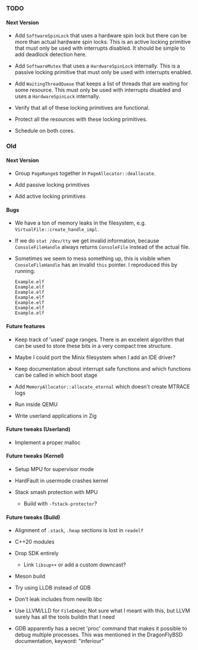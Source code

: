 ### TODO

#### Next Version

-   Add `SoftwareSpinLock` that uses a hardware spin lock but there can be more than actual hardware spin locks.
    This is an active locking primitive that must only be used with interrupts disabled.
    It should be simple to add deadlock detection here.

-   Add `SoftwareMutex` that uses a `HardwareSpinLock` internally.
    This is a passive locking primitive that must only be used with interrupts enabled.

-   Add `WaitingThreadQueue` that keeps a list of threads that are waiting for some resource.
    This must only be used with interrupts disabled and uses a `HardwareSpinLock` internally.

-   Verify that all of these locking primitives are functional.

-   Protect all the resources with these locking primitives.

-   Schedule on both cores.

### Old

#### Next Version

-   Group `PageRange`s together in `PageAllocator::deallocate`.

-   Add passive locking primitives

-   Add active locking primitives

#### Bugs

-   We have a ton of memory leaks in the filesystem, e.g. `VirtualFile::create_handle_impl`.

  - If we do `stat /dev/tty` we get invalid information, because `ConsoleFileHandle` always
    returns `ConsoleFile` instead of the actual file.

  - Sometimes we seem to mess something up, this is visible when `ConsoleFileHandle` has an invalid
    `this` pointer. I reproduced this by running:

    ~~~none
    Example.elf
    Example.elf
    Example.elf
    Example.elf
    Example.elf
    Example.elf
    Example.elf
    ~~~

#### Future features

-   Keep track of 'used' page ranges. There is an excelent algorithm that can be used to store these bits
    in a very compact tree structure.

-   Maybe I could port the Minix filesystem when I add an IDE driver?

-   Keep documentation about interrupt safe functions and which functions can be called in which boot stage

-   Add `MemoryAllocator::allocate_eternal` which doesn't create MTRACE logs

  - Run inside QEMU

  - Write userland applications in Zig

#### Future tweaks (Userland)

  - Implement a proper malloc

#### Future tweaks (Kernel)

  - Setup MPU for supervisor mode

  - HardFault in usermode crashes kernel

  - Stack smash protection with MPU

      - Build with `-fstack-protector`?

#### Future tweaks (Build)

  - Alignment of `.stack`, `.heap` sections is lost in `readelf`

  - C++20 modules

  - Drop SDK entirely

      - Link `libsup++` or add a custom downcast?

  - Meson build

  - Try using LLDB instead of GDB

  - Don't leak includes from newlib libc

  - Use LLVM/LLD for `FileEmbed`; Not sure what I meant with this, but LLVM
    surely has all the tools buildin that I need

  - GDB apparently has a secret 'proc' command that makes it possible to debug
    multiple processes.  This was mentioned in the DragonFlyBSD documentation,
    keyword: "inferiour"

